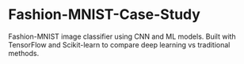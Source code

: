 # Fashion-MNIST-Case-Study
Fashion-MNIST image classifier using CNN and ML models. Built with TensorFlow and Scikit-learn to compare deep learning vs traditional methods.
